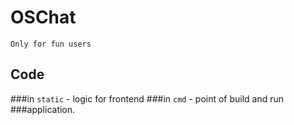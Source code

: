 #  OSChat
 
  `Only for fun users`

## Code

   ###in `static` - logic for frontend
   ###in `cmd` - point of build and run 
   ###application.
  
